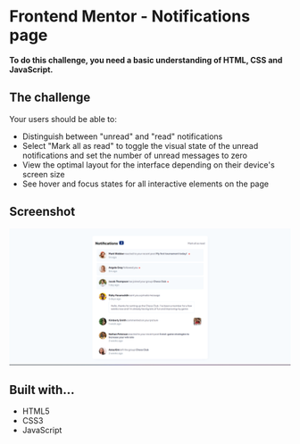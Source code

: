 # Frontend Mentor - Notifications page


**To do this challenge, you need a basic understanding of HTML, CSS and JavaScript.**

## The challenge 

Your users should be able to: 

- Distinguish between "unread" and "read" notifications
- Select "Mark all as read" to toggle the visual state of the unread notifications and set the number of unread messages to zero
- View the optimal layout for the interface depending on their device's screen size
- See hover and focus states for all interactive elements on the page

## Screenshot 

![screenshot](assets/images/Notification_screen.png)

## Built with...
- HTML5
- CSS3 
- JavaScript









